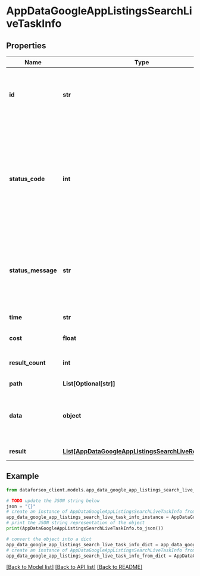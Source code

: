 # AppDataGoogleAppListingsSearchLiveTaskInfo


## Properties

Name | Type | Description | Notes
------------ | ------------- | ------------- | -------------
**id** | **str** | task identifier unique task identifier in our system in the UUID format | [optional] 
**status_code** | **int** | status code of the task generated by DataForSEO, can be within the following range: 10000-60000 you can find the full list of the response codes here | [optional] 
**status_message** | **str** | informational message of the task you can find the full list of general informational messages here | [optional] 
**time** | **str** | execution time, seconds | [optional] 
**cost** | **float** | total tasks cost, USD | [optional] 
**result_count** | **int** | number of elements in the result array | [optional] 
**path** | **List[Optional[str]]** | URL path | [optional] 
**data** | **object** | contains the same parameters that you specified in the POST request | [optional] 
**result** | [**List[AppDataGoogleAppListingsSearchLiveResultInfo]**](AppDataGoogleAppListingsSearchLiveResultInfo.md) | array of results | [optional] 

## Example

```python
from dataforseo_client.models.app_data_google_app_listings_search_live_task_info import AppDataGoogleAppListingsSearchLiveTaskInfo

# TODO update the JSON string below
json = "{}"
# create an instance of AppDataGoogleAppListingsSearchLiveTaskInfo from a JSON string
app_data_google_app_listings_search_live_task_info_instance = AppDataGoogleAppListingsSearchLiveTaskInfo.from_json(json)
# print the JSON string representation of the object
print(AppDataGoogleAppListingsSearchLiveTaskInfo.to_json())

# convert the object into a dict
app_data_google_app_listings_search_live_task_info_dict = app_data_google_app_listings_search_live_task_info_instance.to_dict()
# create an instance of AppDataGoogleAppListingsSearchLiveTaskInfo from a dict
app_data_google_app_listings_search_live_task_info_from_dict = AppDataGoogleAppListingsSearchLiveTaskInfo.from_dict(app_data_google_app_listings_search_live_task_info_dict)
```
[[Back to Model list]](../README.md#documentation-for-models) [[Back to API list]](../README.md#documentation-for-api-endpoints) [[Back to README]](../README.md)



